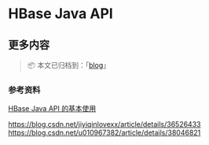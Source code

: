 # HBase Java API

## 更多内容

> 📦 本文已归档到：「[blog](https://github.com/dunwu/blog)」

### 参考资料

[HBase Java API 的基本使用](https://github.com/heibaiying/BigData-Notes/blob/master/notes/Hbase_Java_API.md)

https://blog.csdn.net/jiyiqinlovexx/article/details/36526433
https://blog.csdn.net/u010967382/article/details/38046821